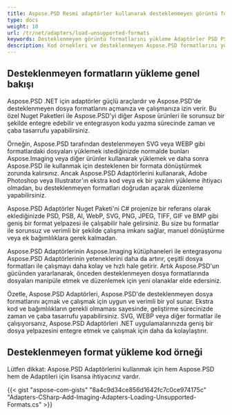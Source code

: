 ```yaml
---
title: Aspose.PSD Resmi adaptörler kullanarak desteklenmeyen görüntü formatlarını nasıl yüklenir
type: docs
weight: 10
url: /tr/net/adapters/load-unsupported-formats
keywords: Desteklenmeyen görüntü formatlarını yükleme Adaptörler PSD PSB AI WebP SVG PNG JPEG TIFF GIF BMP
description: Kod örnekleri ve desteklenmeyen Aspose.PSD formatlarını yükleme adaptörlerini kullanma açıklamaları
---
```


## Desteklenmeyen formatların yükleme genel bakışı

Aspose.PSD .NET için adaptörler güçlü araçlardır ve Aspose.PSD'de desteklenmeyen dosya formatlarını açmanıza ve çalışmanıza izin verir. Bu özel Nuget Paketleri ile Aspose.PSD'yi diğer Aspose ürünleri ile sorunsuz bir şekilde entegre edebilir ve entegrasyon kodu yazma sürecinde zaman ve çaba tasarrufu yapabilirsiniz.

Örneğin, Aspose.PSD tarafından destelenmeyen SVG veya WEBP gibi formatlardaki dosyaları yüklemek istediğinizde normalde bunları Aspose.Imaging veya diğer ürünler kullanarak yüklemek ve daha sonra Aspose.PSD ile kullanmak için desteklenen bir formata dönüştürmek zorunda kalırsınız. Ancak Aspose.PSD Adaptörlerini kullanarak, Adobe Photoshop veya Illustrator'ın ekstra kod veya ek bir yazılım yükleme ihtiyacı olmadan, bu desteklenmeyen formatları doğrudan açarak düzenleme yapabilirsiniz.

Aspose.PSD Adaptörler Nuget Paketi'ni C# projenize bir referans olarak eklediğinizde PSD, PSB, AI, WebP, SVG, PNG, JPEG, TIFF, GIF ve BMP gibi geniş bir format yelpazesi ile çalışabilir hale gelirsiniz. Bu size bu formatlar ile sorunsuz ve verimli bir şekilde çalışma imkanı sağlar, manuel dönüştürme veya ek bağımlılıklara gerek kalmadan.

Aspose.PSD Adaptörlerinin Aspose.Imaging kütüphaneleri ile entegrasyonu Aspose.PSD Adaptörlerinin yeteneklerini daha da artırır, çeşitli dosya formatları ile çalışmayı daha kolay ve hızlı hale getirir. Artık Aspose.PSD'un gücünden yararlanarak, önceden desteklenmeyen dosya formatlarında dosyaları manipüle etmek ve düzenlemek için yeni olanaklar elde edersiniz.

Özetle, Aspose.PSD Adaptörleri, Aspose.PSD'de desteklenmeyen dosya formatlarını açmak ve çalışmak için uygun ve verimli bir yol sunar. Ekstra kod ve bağımlılıkların gerekli olmaması sayesinde, geliştirme sürecinizde zaman ve çaba tasarrufu yapabilirsiniz. SVG, WEBP veya diğer formatlar ile çalışıyorsanız, Aspose.PSD Adaptörleri .NET uygulamalarınızda geniş bir dosya yelpazesini entegre etmek ve çalışmak için daha da kolaylaştırır.

## Desteklenmeyen format yükleme kod örneği

Lütfen dikkat: Aspose.PSD Adaptörlerini kullanmak için hem Aspose.PSD hem de Adaptileri için lisansa ihtiyacınız vardır.

{{< gist "aspose-com-gists" "8a4c9d34ce856d1642fc7c0ce974175c" "Adapters-CSharp-Add-Imaging-Adapters-Loading-Unsupported-Formats.cs" >}}
